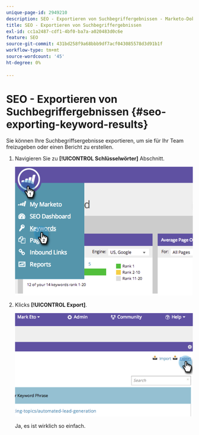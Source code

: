 ```yaml
---
unique-page-id: 2949210
description: SEO - Exportieren von Suchbegriffergebnissen - Marketo-Dokumente - Produktdokumentation
title: SEO - Exportieren von Suchbegriffergebnissen
exl-id: cc1a2487-cdf1-4bf0-ba7a-a020483d0c6e
feature: SEO
source-git-commit: 431bd258f9a68bbb9df7acf043085578d3d91b1f
workflow-type: tm+mt
source-wordcount: '45'
ht-degree: 0%

---
```


# SEO - Exportieren von Suchbegriffergebnissen {#seo-exporting-keyword-results}

Sie können Ihre Suchbegriffsergebnisse exportieren, um sie für Ihr Team freizugeben oder einen Bericht zu erstellen.

1. Navigieren Sie zu **[!UICONTROL Schlüsselwörter]** Abschnitt.

   ![](assets/image2014-9-18-12-3a51-3a7.png)

1. Klicks **[!UICONTROL Export]**.

   ![](assets/image2014-9-18-12-3a51-3a25.png)

   Ja, es ist wirklich so einfach.
